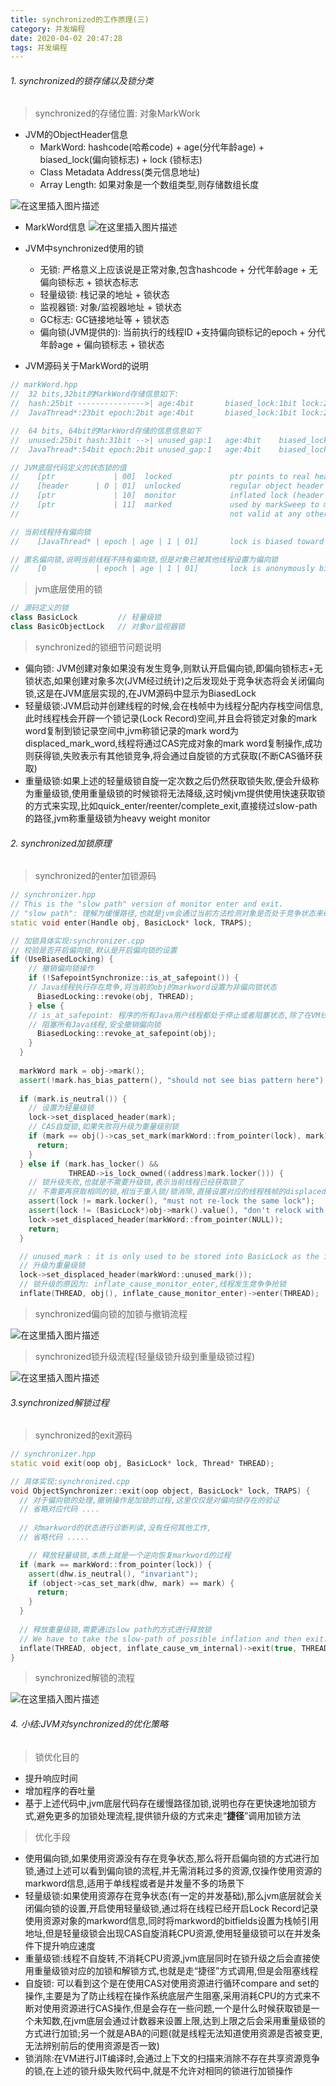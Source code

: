 ```yaml
---
title: synchronized的工作原理(三)
category: 并发编程
date: 2020-04-02 20:47:28
tags: 并发编程
---
```


<!-- more -->


###### 1. synchronized的锁存储以及锁分类
> synchronized的存储位置: 对象MarkWork

* JVM的ObjectHeader信息
    * MarkWord: hashcode(哈希code) + age(分代年龄age) + biased_lock(偏向锁标志) + lock (锁标志)
    * Class Metadata Address(类元信息地址)
    * Array Length: 如果对象是一个数组类型,则存储数组长度

![在这里插入图片描述](https://img-blog.csdnimg.cn/20200114151521308.jpg?x-oss-process=image/watermark,type_ZmFuZ3poZW5naGVpdGk,shadow_10,text_aHR0cHM6Ly9ibG9nLmNzZG4ubmV0L3dpbmRfNjAy,size_16,color_FFFFFF,t_70)


* MarkWord信息
![在这里插入图片描述](https://img-blog.csdnimg.cn/20200114151647395.jpg?x-oss-process=image/watermark,type_ZmFuZ3poZW5naGVpdGk,shadow_10,text_aHR0cHM6Ly9ibG9nLmNzZG4ubmV0L3dpbmRfNjAy,size_16,color_FFFFFF,t_70)

* JVM中synchronized使用的锁
	* 无锁: 严格意义上应该说是正常对象,包含hashcode + 分代年龄age + 无偏向锁标志 + 锁状态标志
	* 轻量级锁: 栈记录的地址 + 锁状态
	* 监视器锁: 对象/监视器地址 + 锁状态
	* GC标志: GC链接地址等 + 锁状态
	* 偏向锁(JVM提供的): 当前执行的线程ID +支持偏向锁标记的epoch + 分代年龄age + 偏向锁标志 + 锁状态

* JVM源码关于MarkWord的说明
```c++
// markWord.hpp
//  32 bits,32bit的MarkWord存储信息如下:
//  hash:25bit --------------->| age:4bit       biased_lock:1bit lock:2bit (normal object)
//  JavaThread*:23bit epoch:2bit age:4bit       biased_lock:1bit lock:2bit (biased object)

//  64 bits, 64bit的MarkWord存储的信息信息如下
//  unused:25bit hash:31bit -->| unused_gap:1   age:4bit    biased_lock:1bit lock:2bit (normal object)
//  JavaThread*:54bit epoch:2bit unused_gap:1   age:4bit    biased_lock:1bit lock:2bit (biased object)

// JVM底层代码定义的状态锁的值
//    [ptr             | 00]  locked             ptr points to real header on stack
//    [header      | 0 | 01]  unlocked           regular object header
//    [ptr             | 10]  monitor            inflated lock (header is wapped out)
//    [ptr             | 11]  marked             used by markSweep to mark an object
//                                               not valid at any other time

// 当前线程持有偏向锁
//    [JavaThread* | epoch | age | 1 | 01]       lock is biased toward given thread 

// 匿名偏向锁,说明当前线程不持有偏向锁,但是对象已被其他线程设置为偏向锁
//    [0           | epoch | age | 1 | 01]       lock is anonymously biased 
```
> jvm底层使用的锁
```c++
// 源码定义的锁
class BasicLock			// 轻量级锁
class BasicObjectLock   // 对象or监视器锁
```

> synchronized的锁细节问题说明

* 偏向锁: JVM创建对象如果没有发生竞争,则默认开启偏向锁,即偏向锁标志+无锁状态,如果创建对象多次(JVM经过统计)之后发现处于竞争状态将会关闭偏向锁,这是在JVM底层实现的,在JVM源码中显示为BiasedLock
* 轻量级锁:JVM启动并创建线程的时候,会在栈帧中为线程分配内存栈空间信息,此时线程栈会开辟一个锁记录(Lock Record)空间,并且会将锁定对象的mark word复制到锁记录空间中,jvm称锁记录的mark word为displaced_mark_word,线程将通过CAS完成对象的mark word复制操作,成功则获得锁,失败表示有其他锁竞争,将会通过自旋锁的方式获取(不断CAS循环获取)
* 重量级锁:如果上述的轻量级锁自旋一定次数之后仍然获取锁失败,便会升级称为重量级锁,使用重量级锁的时候锁将无法降级,这时候jvm提供使用快速获取锁的方式来实现,比如quick_enter/reenter/complete_exit,直接绕过slow-path的路径,jvm称重量级锁为heavy weight monitor

###### 2. synchronized加锁原理

> synchronized的enter加锁源码

```c++
// synchronizer.hpp
// This is the "slow path" version of monitor enter and exit.
// "slow path": 理解为缓慢路径,也就是jvm会通过当前方法检测对象是否处于竞争状态来确定锁的升级,以便于加快程序的性能(体现在响应时间和吞吐量)
static void enter(Handle obj, BasicLock* lock, TRAPS);

// 加锁具体实现:synchronizer.cpp
// 校验是否开启偏向锁,默认是开启偏向锁的设置
if (UseBiasedLocking) {
    // 撤销偏向锁操作
    if (!SafepointSynchronize::is_at_safepoint()) {
    // Java线程执行存在竞争,将当前的obj的markword设置为非偏向锁状态
      BiasedLocking::revoke(obj, THREAD);
    } else {
    // is_at_safepoint: 程序的所有Java用户线程都处于停止或者阻塞状态,除了在VM线程和本地执行的Java线程可执行
    // 阻塞所有Java线程,安全撤销偏向锁
      BiasedLocking::revoke_at_safepoint(obj);
    }
  }
 
  markWord mark = obj->mark();
  assert(!mark.has_bias_pattern(), "should not see bias pattern here");
  
  if (mark.is_neutral()) {
    // 设置为轻量级锁
    lock->set_displaced_header(mark);
    // CAS自旋锁,如果失败将升级为重量级别锁
    if (mark == obj()->cas_set_mark(markWord::from_pointer(lock), mark)) {
      return;
    }
  } else if (mark.has_locker() &&
             THREAD->is_lock_owned((address)mark.locker())) {
    // 锁升级失败,也就是不需要升级锁,表示当前线程已经获取锁了
    // 不需要再获取相同的锁,相当于重入锁/锁消除,直接设置对应的线程栈帧的displaced_mark_word为null
    assert(lock != mark.locker(), "must not re-lock the same lock");
    assert(lock != (BasicLock*)obj->mark().value(), "don't relock with same BasicLock");
    lock->set_displaced_header(markWord::from_pointer(NULL));
    return;
  }

  // unused_mark : it is only used to be stored into BasicLock as the indicator that the lock is using heavyweight monitor
  // 升级为重量级锁
  lock->set_displaced_header(markWord::unused_mark());
  // 锁升级的原因为: inflate_cause_monitor_enter,线程发生竞争争抢锁
  inflate(THREAD, obj(), inflate_cause_monitor_enter)->enter(THREAD);
```

> synchronized偏向锁的加锁与撤销流程

![在这里插入图片描述](https://img-blog.csdnimg.cn/20200115103837344.jpg?x-oss-process=image/watermark,type_ZmFuZ3poZW5naGVpdGk,shadow_10,text_aHR0cHM6Ly9ibG9nLmNzZG4ubmV0L3dpbmRfNjAy,size_16,color_FFFFFF,t_70)

> synchronized锁升级流程(轻量级锁升级到重量级锁过程)

![在这里插入图片描述](https://img-blog.csdnimg.cn/20200115102655297.jpg?x-oss-process=image/watermark,type_ZmFuZ3poZW5naGVpdGk,shadow_10,text_aHR0cHM6Ly9ibG9nLmNzZG4ubmV0L3dpbmRfNjAy,size_16,color_FFFFFF,t_70)
 
###### 3.synchronized解锁过程

> synchronized的exit源码

```c++
// synchronizer.hpp
static void exit(oop obj, BasicLock* lock, Thread* THREAD);

// 具体实现:synchronized.cpp
void ObjectSynchronizer::exit(oop object, BasicLock* lock, TRAPS) {
  // 对于偏向锁的处理,撤销操作是加锁的过程,这里仅仅是对偏向锁存在的验证
  // 省略对应代码 .... 
  
  // 对markword的状态进行诊断判读,没有任何其他工作,
  // 省略代码 .....

	// 释放轻量级锁,本质上就是一个逆向恢复markword的过程
  if (mark == markWord::from_pointer(lock)) {
    assert(dhw.is_neutral(), "invariant");
    if (object->cas_set_mark(dhw, mark) == mark) {
      return;
    }
  }
  
  // 释放重量级锁,需要通过slow path的方式进行释放锁
  // We have to take the slow-path of possible inflation and then exit.
  inflate(THREAD, object, inflate_cause_vm_internal)->exit(true, THREAD);
}
```

> synchronized解锁的流程

![在这里插入图片描述](https://img-blog.csdnimg.cn/20200115105113844.jpg?x-oss-process=image/watermark,type_ZmFuZ3poZW5naGVpdGk,shadow_10,text_aHR0cHM6Ly9ibG9nLmNzZG4ubmV0L3dpbmRfNjAy,size_16,color_FFFFFF,t_70)

###### 4. 小结:JVM对synchronized的优化策略
> 锁优化目的

* 提升响应时间
* 增加程序的吞吐量
* 基于上述代码中,jvm底层代码存在缓慢路径加锁,说明也存在更快速地加锁方式,避免更多的加锁处理流程,提供锁升级的方式来走“**捷径**”调用加锁方法

> 优化手段

* 使用偏向锁,如果使用资源没有存在竞争状态,那么将开启偏向锁的方式进行加锁,通过上述可以看到偏向锁的流程,并无需消耗过多的资源,仅操作使用资源的markword信息,适用于单线程或者是并发量不多的场景下
* 轻量级锁:如果使用资源存在竞争状态(有一定的并发基础),那么jvm底层就会关闭偏向锁的设置,开启使用轻量级锁,通过将在线程已经开启Lock Record记录使用资源对象的markword信息,同时将markword的bitfields设置为栈帧引用地址,但是轻量级锁会出现CAS自旋消耗CPU资源,使用轻量级锁可以在并发条件下提升响应速度
* 重量级锁:线程不自旋转,不消耗CPU资源,jvm底层同时在锁升级之后会直接使用重量级锁对应的加锁和解锁方式,也就是走“捷径”方式调用,但是会阻塞线程
* 自旋锁: 可以看到这个是在使用CAS对使用资源进行循环compare and set的操作,主要是为了防止线程在操作系统底层产生阻塞,采用消耗CPU的方式来不断对使用资源进行CAS操作,但是会存在一些问题,一个是什么时候获取锁是一个未知数,在jvm底层会通过计数器来设置上限,达到上限之后会采用重量级锁的方式进行加锁;另一个就是ABA的问题(就是线程无法知道使用资源是否被变更,无法辨别前后的使用资源是否一致)
* 锁消除:在VM进行JIT编译时,会通过上下文的扫描来消除不存在共享资源竞争的锁,在上述的锁升级失败代码中,就是不允许对相同的锁进行加锁操作
